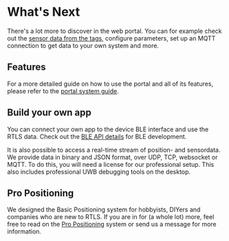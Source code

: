 # What's Next
There's a lot more to discover in the web portal. You can for example check out the [sensor data from the tags](web/ble_visualise.html#sensor-data), configure parameters, set up an MQTT connection to get data to your own system and more.

## Features
For a more detailed guide on how to use the portal and all of its features, please refer to the [portal system guide](web/ble_introduction).

## Build your own app
You can connect your own app to the device BLE interface and use the RTLS data. Check out the [BLE API details](api/api_ble) for BLE development.

It is also possible to access a real-time stream of position- and sensordata. We provide data in binary and JSON format, over UDP, TCP, websocket or MQTT. To do this, you will need a license for our professional setup. This also includes professional UWB debugging tools on the desktop.

## Pro Positioning
We designed the Basic Positioning system for hobbyists, DIYers and companies who are new to RTLS. If you are in for (a whole lot) more, feel free to read on the [Pro Positioning](pro_positioning_introduction) system or send us a message for more information.